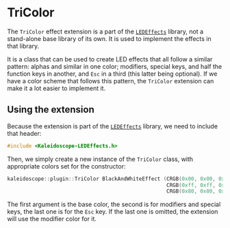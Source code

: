 # TriColor

The `TriColor` effect extension is a part of
the [`LEDEffects`][plugin:ledeffects] library, not a stand-alone base library of
its own. It is used to implement the effects in that library.

 [plugin:ledeffects]: Kaleidoscope-LEDEffects.md

It is a class that can be used to create LED effects that all follow a similar
pattern: alphas and similar in one color; modifiers, special keys, and half the
function keys in another, and `Esc` in a third (this latter being optional). If
we have a color scheme that follows this pattern, the `TriColor` extension can
make it a lot easier to implement it.

## Using the extension

Because the extension is part of the [`LEDEffects`][plugin:ledeffects] library,
we need to include that header:

```c++
#include <Kaleidoscope-LEDEffects.h>
```

Then, we simply create a new instance of the `TriColor` class, with appropriate
colors set for the constructor:

```c++
kaleidoscope::plugin::TriColor BlackAndWhiteEffect (CRGB(0x00, 0x00, 0x00),
                                                    CRGB(0xff, 0xff, 0xff),
                                                    CRGB(0x80, 0x80, 0x80));
```

The first argument is the base color, the second is for modifiers and special
keys, the last one is for the `Esc` key. If the last one is omitted, the
extension will use the modifier color for it.

